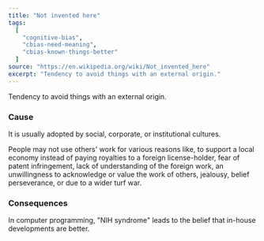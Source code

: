 ```yaml
---
title: "Not invented here"
tags:
  [
    "cognitive-bias",
    "cbias-need-meaning",
    "cbias-known-things-better"
  ]
source: "https://en.wikipedia.org/wiki/Not_invented_here"
excerpt: "Tendency to avoid things with an external origin."
---
```


Tendency to avoid things with an external origin.

### Cause

It is usually adopted by social, corporate, or institutional cultures.

People may not use others' work for various reasons like, to support a local economy instead of paying royalties to a foreign license-holder, fear of patent infringement, lack of understanding of the foreign work, an unwillingness to acknowledge or value the work of others, jealousy, belief perseverance, or due to a wider turf war.

### Consequences

In computer programming, "NIH syndrome" leads to the belief that in-house developments are better.
